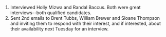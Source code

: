 1. Interviewed Holly Mizwa and Randal Baccus. Both were great interviews--both qualified candidates.
2. Sent 2nd emails to Brent Tubbs, William Brewer and Sloane Thompson and inviting them to respond with their interest, and if interested, about their availability next Tuesday for an interview.
